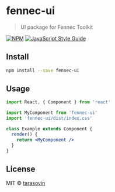 # fennec-ui

> UI package for Fennec Toolkit

[![NPM](https://img.shields.io/npm/v/fennec-ui.svg)](https://www.npmjs.com/package/fennec-ui) [![JavaScript Style Guide](https://img.shields.io/badge/code_style-standard-brightgreen.svg)](https://standardjs.com)

## Install

```bash
npm install --save fennec-ui
```

## Usage

```jsx
import React, { Component } from 'react'

import MyComponent from 'fennec-ui'
import 'fennec-ui/dist/index.css'

class Example extends Component {
  render() {
    return <MyComponent />
  }
}
```

## License

MIT © [tarasovin](https://github.com/tarasovin)
